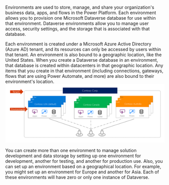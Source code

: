 Environments are used to store, manage, and share your organization's business data, apps, and flows in the Power Platform. Each environment allows you to provision one Microsoft Dataverse database for use within that environment.  Dataverse environments allow you to manage user access, security settings, and the storage that is associated with that database. 

Each environment is created under a Microsoft Azure Active Directory (Azure AD) tenant, and its resources can only be accessed by users within that tenant. An environment is also bound to a geographic location, like the United States. When you create a Dataverse database in an environment, that database is created within datacenters in that geographic location. Any items that you create in that environment (including connections, gateways, flows that are using Power Automate, and more) are also bound to their environment's location.
    ![Contoso tenant to environment map](../media/environment.png)

You can create more than one environment to manage solution development and data storage by setting up one environment for development, another for testing, and another for production use. Also, you can set up an environment based on a geographical location. For example, you might set up an environment for Europe and another for Asia. Each of these environments will have zero or only one instance of Dataverse.
